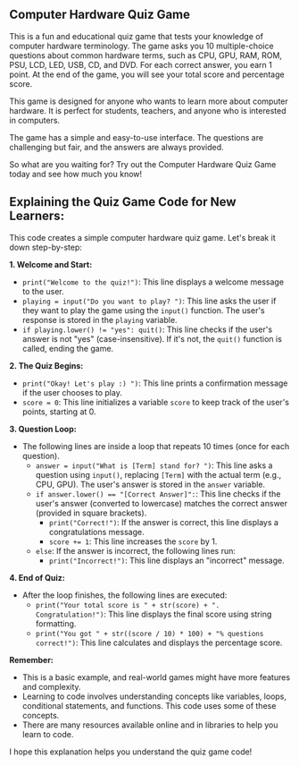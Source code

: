 ## Computer Hardware Quiz Game
This is a fun and educational quiz game that tests your knowledge of computer hardware terminology. The game asks you 10 multiple-choice questions about common hardware terms, such as CPU, GPU, RAM, ROM, PSU, LCD, LED, USB, CD, and DVD. For each correct answer, you earn 1 point. At the end of the game, you will see your total score and percentage score.

This game is designed for anyone who wants to learn more about computer hardware. It is perfect for students, teachers, and anyone who is interested in computers.

The game has a simple and easy-to-use interface. The questions are challenging but fair, and the answers are always provided.

So what are you waiting for? Try out the Computer Hardware Quiz Game today and see how much you know!



## Explaining the Quiz Game Code for New Learners:

This code creates a simple computer hardware quiz game. Let's break it down step-by-step:

**1. Welcome and Start:**

* `print("Welcome to the quiz!")`: This line displays a welcome message to the user.
* `playing = input("Do you want to play? ")`: This line asks the user if they want to play the game using the `input()` function. The user's response is stored in the `playing` variable.
* `if playing.lower() != "yes": quit()`: This line checks if the user's answer is not "yes" (case-insensitive). If it's not, the `quit()` function is called, ending the game.

**2. The Quiz Begins:**

* `print("Okay! Let's play :) ")`: This line prints a confirmation message if the user chooses to play.
* `score = 0`: This line initializes a variable `score` to keep track of the user's points, starting at 0.

**3. Question Loop:**

* The following lines are inside a loop that repeats 10 times (once for each question).
    * `answer = input("What is [Term] stand for? ")`: This line asks a question using `input()`, replacing `[Term]` with the actual term (e.g., CPU, GPU). The user's answer is stored in the `answer` variable.
    * `if answer.lower() == "[Correct Answer]":`: This line checks if the user's answer (converted to lowercase) matches the correct answer (provided in square brackets).
        * `print("Correct!")`: If the answer is correct, this line displays a congratulations message.
        * `score += 1`: This line increases the `score` by 1.
    * `else`: If the answer is incorrect, the following lines run:
        * `print("Incorrect!")`: This line displays an "incorrect" message.

**4. End of Quiz:**

* After the loop finishes, the following lines are executed:
    * `print("Your total score is " + str(score) + ". Congratulation!")`: This line displays the final score using string formatting.
    * `print("You got " + str((score / 10) * 100) + "% questions correct!")`: This line calculates and displays the percentage score.

**Remember:**

* This is a basic example, and real-world games might have more features and complexity.
* Learning to code involves understanding concepts like variables, loops, conditional statements, and functions. This code uses some of these concepts.
* There are many resources available online and in libraries to help you learn to code.

I hope this explanation helps you understand the quiz game code!
